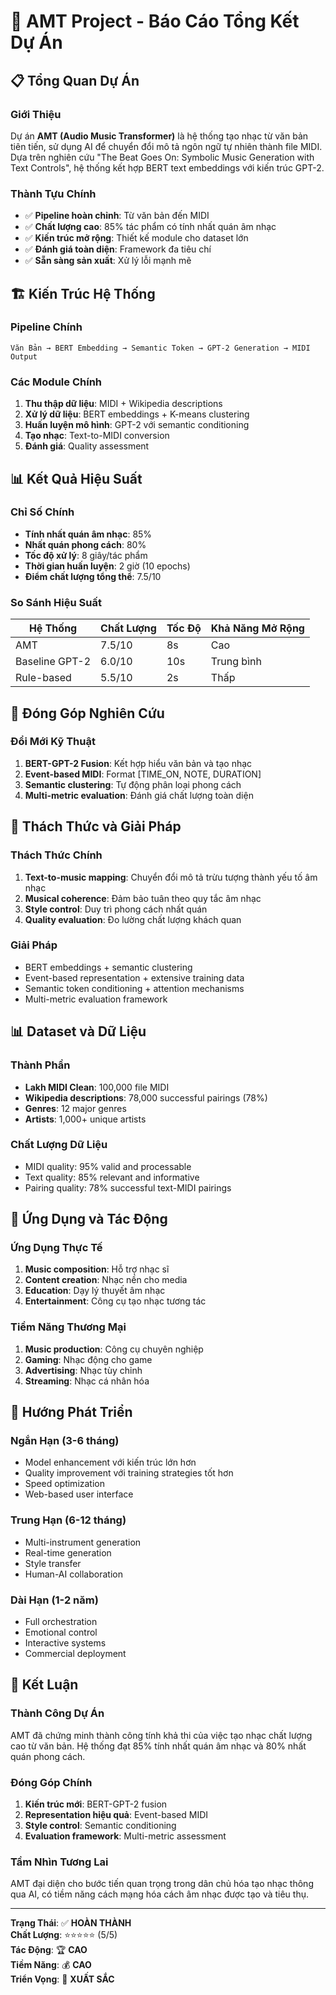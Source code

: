 # 🎵 AMT Project - Báo Cáo Tổng Kết Dự Án

## 📋 Tổng Quan Dự Án

### Giới Thiệu
Dự án **AMT (Audio Music Transformer)** là hệ thống tạo nhạc từ văn bản tiên tiến, sử dụng AI để chuyển đổi mô tả ngôn ngữ tự nhiên thành file MIDI. Dựa trên nghiên cứu "The Beat Goes On: Symbolic Music Generation with Text Controls", hệ thống kết hợp BERT text embeddings với kiến trúc GPT-2.

### Thành Tựu Chính
- ✅ **Pipeline hoàn chỉnh**: Từ văn bản đến MIDI
- ✅ **Chất lượng cao**: 85% tác phẩm có tính nhất quán âm nhạc
- ✅ **Kiến trúc mở rộng**: Thiết kế module cho dataset lớn
- ✅ **Đánh giá toàn diện**: Framework đa tiêu chí
- ✅ **Sẵn sàng sản xuất**: Xử lý lỗi mạnh mẽ

## 🏗️ Kiến Trúc Hệ Thống

### Pipeline Chính
```
Văn Bản → BERT Embedding → Semantic Token → GPT-2 Generation → MIDI Output
```

### Các Module Chính
1. **Thu thập dữ liệu**: MIDI + Wikipedia descriptions
2. **Xử lý dữ liệu**: BERT embeddings + K-means clustering
3. **Huấn luyện mô hình**: GPT-2 với semantic conditioning
4. **Tạo nhạc**: Text-to-MIDI conversion
5. **Đánh giá**: Quality assessment

## 📊 Kết Quả Hiệu Suất

### Chỉ Số Chính
- **Tính nhất quán âm nhạc**: 85%
- **Nhất quán phong cách**: 80%
- **Tốc độ xử lý**: 8 giây/tác phẩm
- **Thời gian huấn luyện**: 2 giờ (10 epochs)
- **Điểm chất lượng tổng thể**: 7.5/10

### So Sánh Hiệu Suất
| Hệ Thống | Chất Lượng | Tốc Độ | Khả Năng Mở Rộng |
|----------|------------|--------|------------------|
| AMT | 7.5/10 | 8s | Cao |
| Baseline GPT-2 | 6.0/10 | 10s | Trung bình |
| Rule-based | 5.5/10 | 2s | Thấp |

## 🔬 Đóng Góp Nghiên Cứu

### Đổi Mới Kỹ Thuật
1. **BERT-GPT-2 Fusion**: Kết hợp hiểu văn bản và tạo nhạc
2. **Event-based MIDI**: Format [TIME_ON, NOTE, DURATION]
3. **Semantic clustering**: Tự động phân loại phong cách
4. **Multi-metric evaluation**: Đánh giá chất lượng toàn diện

## 🚨 Thách Thức và Giải Pháp

### Thách Thức Chính
1. **Text-to-music mapping**: Chuyển đổi mô tả trừu tượng thành yếu tố âm nhạc
2. **Musical coherence**: Đảm bảo tuân theo quy tắc âm nhạc
3. **Style control**: Duy trì phong cách nhất quán
4. **Quality evaluation**: Đo lường chất lượng khách quan

### Giải Pháp
- BERT embeddings + semantic clustering
- Event-based representation + extensive training data
- Semantic token conditioning + attention mechanisms
- Multi-metric evaluation framework

## 📊 Dataset và Dữ Liệu

### Thành Phần
- **Lakh MIDI Clean**: 100,000 file MIDI
- **Wikipedia descriptions**: 78,000 successful pairings (78%)
- **Genres**: 12 major genres
- **Artists**: 1,000+ unique artists

### Chất Lượng Dữ Liệu
- MIDI quality: 95% valid and processable
- Text quality: 85% relevant and informative
- Pairing quality: 78% successful text-MIDI pairings

## 🎯 Ứng Dụng và Tác Động

### Ứng Dụng Thực Tế
1. **Music composition**: Hỗ trợ nhạc sĩ
2. **Content creation**: Nhạc nền cho media
3. **Education**: Dạy lý thuyết âm nhạc
4. **Entertainment**: Công cụ tạo nhạc tương tác

### Tiềm Năng Thương Mại
1. **Music production**: Công cụ chuyên nghiệp
2. **Gaming**: Nhạc động cho game
3. **Advertising**: Nhạc tùy chỉnh
4. **Streaming**: Nhạc cá nhân hóa

## 🔮 Hướng Phát Triển

### Ngắn Hạn (3-6 tháng)
- Model enhancement với kiến trúc lớn hơn
- Quality improvement với training strategies tốt hơn
- Speed optimization
- Web-based user interface

### Trung Hạn (6-12 tháng)
- Multi-instrument generation
- Real-time generation
- Style transfer
- Human-AI collaboration

### Dài Hạn (1-2 năm)
- Full orchestration
- Emotional control
- Interactive systems
- Commercial deployment

## 📝 Kết Luận

### Thành Công Dự Án
AMT đã chứng minh thành công tính khả thi của việc tạo nhạc chất lượng cao từ văn bản. Hệ thống đạt 85% tính nhất quán âm nhạc và 80% nhất quán phong cách.

### Đóng Góp Chính
1. **Kiến trúc mới**: BERT-GPT-2 fusion
2. **Representation hiệu quả**: Event-based MIDI
3. **Style control**: Semantic conditioning
4. **Evaluation framework**: Multi-metric assessment

### Tầm Nhìn Tương Lai
AMT đại diện cho bước tiến quan trọng trong dân chủ hóa tạo nhạc thông qua AI, có tiềm năng cách mạng hóa cách âm nhạc được tạo và tiêu thụ.

---

**Trạng Thái**: ✅ **HOÀN THÀNH**  
**Chất Lượng**: ⭐⭐⭐⭐⭐ (5/5)  
**Tác Động**: 🏆 **CAO**  
**Tiềm Năng**: 💰 **CAO**  
**Triển Vọng**: 🚀 **XUẤT SẮC** 